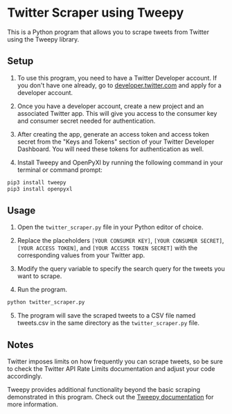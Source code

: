 # Twitter Scraper using Tweepy
This is a Python program that allows you to scrape tweets from Twitter using the Tweepy library.

## Setup
1) To use this program, you need to have a Twitter Developer account. If you don't have one already, go to [developer.twitter.com](https://developer.twitter.com) and apply for a developer account.

2) Once you have a developer account, create a new project and an associated Twitter app. This will give you access to the consumer key and consumer secret needed for authentication.

3) After creating the app, generate an access token and access token secret from the "Keys and Tokens" section of your Twitter Developer Dashboard. You will need these tokens for authentication as well.

4) Install Tweepy and OpenPyXl by running the following command in your terminal or command prompt:

```sh
pip3 install tweepy 
pip3 install openpyxl
```
## Usage
1) Open the `twitter_scraper.py` file in your Python editor of choice.

2) Replace the placeholders `[YOUR CONSUMER KEY]`, `[YOUR CONSUMER SECRET]`, `[YOUR ACCESS TOKEN]`, and `[YOUR ACCESS TOKEN SECRET]` with the corresponding values from your Twitter app.

3) Modify the query variable to specify the search query for the tweets you want to scrape.

4) Run the program.

```sh
python twitter_scraper.py
```
5) The program will save the scraped tweets to a CSV file named tweets.csv in the same directory as the `twitter_scraper.py` file.

## Notes
Twitter imposes limits on how frequently you can scrape tweets, so be sure to check the Twitter API Rate Limits documentation and adjust your code accordingly.

Tweepy provides additional functionality beyond the basic scraping demonstrated in this program. Check out the [Tweepy documentation](https://docs.tweepy.org/en/stable/) for more information.